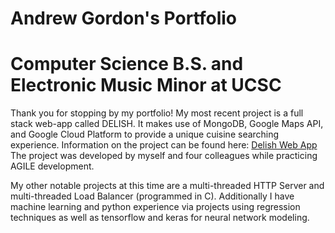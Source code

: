 # Andrew Gordon's Portfolio
# Computer Science B.S. and Electronic Music Minor at UCSC
Thank you for stopping by my portfolio!
My most recent project is a full stack web-app called DELISH. It makes use of MongoDB, Google Maps API, and Google Cloud Platform to provide a unique cuisine searching experience. 
Information on the project can be found here: [Delish Web App](https://github.com/andrew-d-gordon/Delish-Food)
The project was developed by myself and four colleagues while practicing AGILE development.

My other notable projects at this time are a multi-threaded HTTP Server and multi-threaded Load Balancer (programmed in C).
Additionally I have machine learning and python experience via projects using regression techniques as well as tensorflow and keras for neural network modeling.
